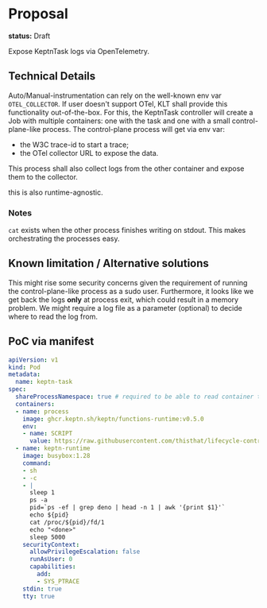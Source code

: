# Proposal

**status:** Draft

Expose KeptnTask logs via OpenTelemetry.

## Technical Details

Auto/Manual-instrumentation can rely on the well-known env var `OTEL_COLLECTOR`.
If user doesn't support OTel, KLT shall provide this functionality out-of-the-box.
For this, the KeptnTask controller will create a Job with multiple containers: 
one with the task and one with a small control-plane-like process.
The control-plane process will get via env var:
 - the W3C trace-id to start a trace;
 - the OTel collector URL to expose the data.

This process shall also collect logs from the other container and expose them to the collector.

this is also runtime-agnostic. 

### Notes

`cat` exists when the other process finishes writing on stdout. This makes orchestrating the processes easy.


## Known limitation / Alternative solutions

This might rise some security concerns given the requirement of running the control-plane-like process as a sudo user.
Furthermore, it looks like we get back the logs **only** at process exit, which could result in a memory problem.
We might require a log file as a parameter (optional) to decide where to read the log from.

## PoC via manifest

```yaml
apiVersion: v1
kind: Pod
metadata:
  name: keptn-task
spec:
  shareProcessNamespace: true # required to be able to read container task
  containers:
  - name: process
    image: ghcr.keptn.sh/keptn/functions-runtime:v0.5.0
    env:
    - name: SCRIPT
      value: https://raw.githubusercontent.com/thisthat/lifecycle-controller/test/test2.ts
  - name: keptn-runtime
    image: busybox:1.28
    command:
    - sh
    - -c
    - |
      sleep 1
      ps -a
      pid=`ps -ef | grep deno | head -n 1 | awk '{print $1}'`
      echo ${pid}
      cat /proc/${pid}/fd/1
      echo "<done>"
      sleep 5000
    securityContext:
      allowPrivilegeEscalation: false
      runAsUser: 0
      capabilities:
        add:
        - SYS_PTRACE
    stdin: true
    tty: true
```
